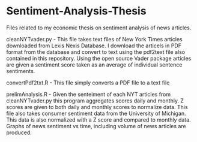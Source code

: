 # Sentiment-Analysis-Thesis
Files related to my economic thesis on sentiment analysis of news articles. 

cleanNYTvader.py - This file takes text files of New York Times articles downloaded from Lexis Nexis Database. I download the articels in PDF format from the 
database and convert to text using the pdf2text file also contained in this repository. Using the open source Vader package articles are given a sentiment score
taken as an average of individual sentence sentiments.

convertPdf2txt.R - This file simply converts a PDF file to a text file

prelimAnalysis.R - Given the senteiment of each NYT articles from cleanNYTvader.py this program aggregates scores daily and monthly. Z scores are given to both 
daily and monthly scores to normalize data. This file also takes consumer sentiment data from the University of Michigan. This data is also normalized with a Z 
score and compared to monthly data. Graphs of news sentiment vs time, including volume of news articles are produced. 
